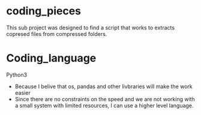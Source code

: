 # coding_pieces
This sub project was designed to find a script that works to extracts copresed files from compressed folders.

# Coding_language
Python3 
- Because I belive that os, pandas and other livbraries will make the work easier
- Since there are no constraints on the speed and we are not working with a small system with limited resources, I can use a higher level language. 

